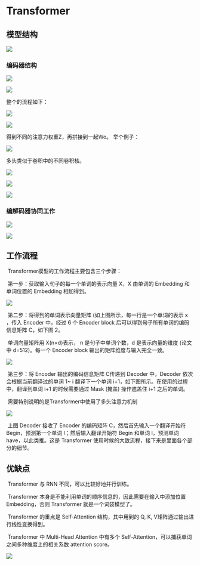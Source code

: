 # Transformer 



## 模型结构



![](Images/1.png)

### 编码器结构



![](Images/2.png)



![](Images/3.png)



整个的流程如下：



![](Images/4.png)





![](Images/5.png)

得到不同的注意力权重Z，再拼接到一起Wo。 举个例子：



![](Images/6.png)

多头类似于卷积中的不同卷积核。





![](Images/7.png)



![](Images/8.png)





![](Images/9.png)



### 编解码器协同工作

![](Images/12.png)





![](Images/10.png)

## 工作流程



​    Transformer模型的工作流程主要包含三个步骤：

​    第一步：获取输入句子的每一个单词的表示向量 X，X 由单词的 Embedding 和单词位置的 Embedding 相加得到。



![](Images/13.png)



​    第二步：将得到的单词表示向量矩阵 (如上图所示，每一行是一个单词的表示 x ，传入 Encoder 中，经过 6 个 Encoder block 后可以得到句子所有单词的编码信息矩阵 C，如下图 2。

​    单词向量矩阵用 X(n×d)表示， n 是句子中单词个数，d 是表示向量的维度 (论文中 d=512)。每一个 Encoder block 输出的矩阵维度与输入完全一致。



![](Images/14.png)

​    第三步：将 Encoder 输出的编码信息矩阵 C传递到 Decoder 中，Decoder 依次会根据当前翻译过的单词 1~ i 翻译下一个单词 i+1，如下图所示。在使用的过程中，翻译到单词 i+1 的时候需要通过 Mask (掩盖) 操作遮盖住 i+1 之后的单词。

​    需要特别说明的是Transformer中使用了多头注意力机制



![](Images/15.png)

​    上图 Decoder 接收了 Encoder 的编码矩阵 C，然后首先输入一个翻译开始符 Begin，预测第一个单词 I；然后输入翻译开始符 Begin 和单词 I，预测单词 have，以此类推。这是 Transformer 使用时候的大致流程，接下来是里面各个部分的细节。 







## 优缺点

​    Transformer 与 RNN 不同，可以比较好地并行训练。

​    Transformer 本身是不能利用单词的顺序信息的，因此需要在输入中添加位置 Embedding，否则 Transformer 就是一个词袋模型了。

​    Transformer 的重点是 Self-Attention 结构，其中用到的 Q, K, V矩阵通过输出进行线性变换得到。

​    Transformer 中 Multi-Head Attention 中有多个 Self-Attention，可以捕获单词之间多种维度上的相关系数 attention score。



![](Images/11.png)

